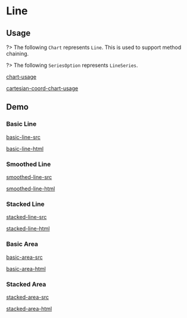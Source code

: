 # Line

## Usage

?> The following `Chart` represents `Line`. This is used to support method chaining. 

?> The following `SeriesOption` represents `LineSeries`.

[chart-usage](chart-usage.md ':include')

[cartesian-coord-chart-usage](cartesian-coord-chart-usage.md ':include')

## Demo

### Basic Line

[basic-line-src](../_media/line/basic-line-src.md ':include')

[basic-line-html](../_media/line/basic-line.html ':include :type=iframe')

### Smoothed Line

[smoothed-line-src](../_media/line/smoothed-line-src.md ':include')

[smoothed-line-html](../_media/line/smoothed-line.html ':include :type=iframe')

### Stacked Line

[stacked-line-src](../_media/line/stacked-line-src.md ':include')

[stacked-line-html](../_media/line/stacked-line.html ':include :type=iframe')

### Basic Area

[basic-area-src](../_media/line/basic-area-src.md ':include')

[basic-area-html](../_media/line/basic-area.html ':include :type=iframe')

### Stacked Area

[stacked-area-src](../_media/line/stacked-area-src.md ':include')

[stacked-area-html](../_media/line/stacked-area.html ':include :type=iframe')
